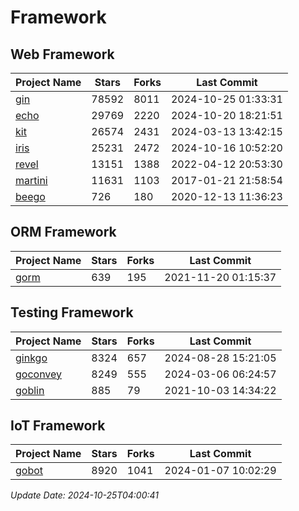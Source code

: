 # Framework

## Web Framework
| Project Name | Stars | Forks | Last Commit |
| ------------ | ----- | ----- | ----------- |
| [gin](https://github.com/gin-gonic/gin) | 78592 | 8011 | 2024-10-25 01:33:31 |
| [echo](https://github.com/labstack/echo) | 29769 | 2220 | 2024-10-20 18:21:51 |
| [kit](https://github.com/go-kit/kit) | 26574 | 2431 | 2024-03-13 13:42:15 |
| [iris](https://github.com/kataras/iris) | 25231 | 2472 | 2024-10-16 10:52:20 |
| [revel](https://github.com/revel/revel) | 13151 | 1388 | 2022-04-12 20:53:30 |
| [martini](https://github.com/go-martini/martini) | 11631 | 1103 | 2017-01-21 21:58:54 |
| [beego](https://github.com/astaxie/beego) | 726 | 180 | 2020-12-13 11:36:23 |

## ORM Framework
| Project Name | Stars | Forks | Last Commit |
| ------------ | ----- | ----- | ----------- |
| [gorm](https://github.com/jinzhu/gorm) | 639 | 195 | 2021-11-20 01:15:37 |

## Testing Framework
| Project Name | Stars | Forks | Last Commit |
| ------------ | ----- | ----- | ----------- |
| [ginkgo](https://github.com/onsi/ginkgo) | 8324 | 657 | 2024-08-28 15:21:05 |
| [goconvey](https://github.com/smartystreets/goconvey) | 8249 | 555 | 2024-03-06 06:24:57 |
| [goblin](https://github.com/franela/goblin) | 885 | 79 | 2021-10-03 14:34:22 |

## IoT Framework
| Project Name | Stars | Forks | Last Commit |
| ------------ | ----- | ----- | ----------- |
| [gobot](https://github.com/hybridgroup/gobot) | 8920 | 1041 | 2024-01-07 10:02:29 |

*Update Date: 2024-10-25T04:00:41*